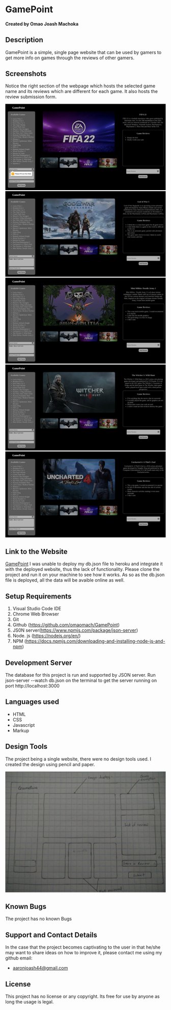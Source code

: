 # GamePoint

#### Created by Omao Joash Machoka

## Description

GamePoint is a simple, single page website that can  be used by gamers to get more info on games through the reviews of other gamers.

## Screenshots

Notice the right section of the webpage which hosts the selected game name and its reviews which are different for each game. It also hosts the review submission form.

<img src="./assets/fifa.png">
<img src="./assets/godofwar.png">
<img src="./assets/militia.png">
<img src="./assets/witcher.png">
<img src="./assets/uncharted.png">


## Link to the Website
[GamePoint](https://omaomach.github.io/GamePoint/)
I was unable to deploy my db.json file to heroku and integrate it with the deployed website, thus the lack of functionality. Please clone the project
and run it on your machine to see how it works.
As so as the db.json file is deployed, all the data will be avaible online as well.

## Setup Requirements
1. Visual Studio Code IDE
2. Chrome Web Browser
3. Git
4. Github (https://github.com/omaomach/GamePoint)
5. JS0N server(https://www.npmjs.com/package/json-server)
6. Node. js (https://nodejs.org/en/)
7. NPM (https://docs.npmjs.com/downloading-and-installing-node-js-and-npm)

## Development Server
The database for this project is run and supported by JSON server. Run json-server --watch db.json on the terminal to get the server running on port http://localhost:3000

## Languages used
* HTML
* CSS
* Javascript
* Markup

## Design Tools
The project being a single website, there were no design tools used. I created the design using pencil and paper.

<img src="./assets/design.jpg">

## Known Bugs
The project has no known Bugs

## Support and Contact Details
In the case that the project becomes captivating to the user in that he/she may want to share ideas on how to improve it, please contact me using my github email:

* aaronjoash44@gmail.com

## License
This project has no license or any copyright. Its free for use by anyone as long the usage is legal.

